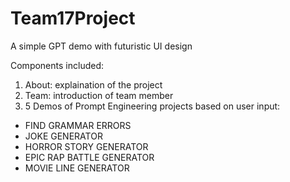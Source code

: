 # Team17Project

A simple GPT demo with futuristic UI design

Components included:
1) About: explaination of the project
2) Team: introduction of team member
3) 5 Demos of Prompt Engineering projects based on user input:
  - FIND GRAMMAR ERRORS
  - JOKE GENERATOR
  - HORROR STORY GENERATOR
  - EPIC RAP BATTLE GENERATOR
  - MOVIE LINE GENERATOR
